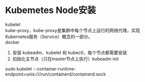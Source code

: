 


# Kubemetes Node安装

kubelet  
kube-proxy，kube-proxy是集群中每个节点上运行的网络代理，实现Kubernetes服务（Service）概念的一部分。    
docker  

1. 安装 kubeadm、kubelet 和 kubectl，每个节点都需要安装  
2. 初始化主节点（只在master节点上执行）kubeadm init  


<!-- 
kubelet启动失败：  

升级containerd   https://blog.csdn.net/weixin_46476452/article/details/127837404

-->


sudo kubelet --container-runtime-endpoint=unix:///run/containerd/containerd.sock





